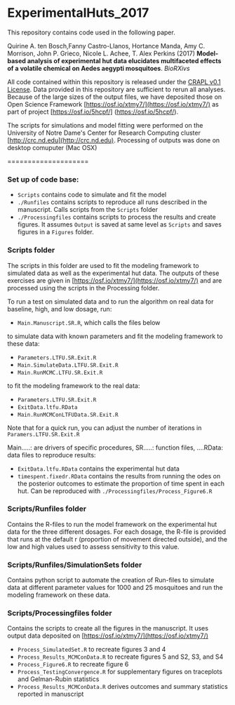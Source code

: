 ExperimentalHuts_2017
====================

This repository contains code used in the following paper.

Quirine A. ten Bosch,Fanny Castro-Llanos, Hortance Manda, Amy C. Morrison, John P. Grieco, Nicole L. Achee, T. Alex Perkins (2017) **Model-based analysis of experimental hut data elucidates multifaceted effects of a volatile chemical on Aedes aegypti mosquitoes**. *BioRXivs* 

All code contained within this repository is released under the [CRAPL v0.1 License](http://matt.might.net/articles/crapl/). Data provided in this repository are sufficient to rerun all analyses. Because of the large sizes of the output files, we have deposited those on Open Science Framework [https://osf.io/xtmy7/](https://osf.io/xtmy7/) as part of project [https://osf.io/5hcpf/] (https://osf.io/5hcpf/).

The scripts for simulations and model fitting were performed on the University of Notre Dame's Center for Research Computing cluster [http://crc.nd.edu](http://crc.nd.edu). Processing of outputs was done on desktop comuputer (Mac OSX) 

====================

### Set up of code base: 

* `Scripts` contains code to simulate and fit the model 
* `./Runfiles` contains scripts to reproduce all runs described in the manuscript. Calls scripts from the `Scripts` folder
* `./Processingfiles` contains scripts to process the results and create figures. It assumes `Output` is saved at same level as `Scripts` and saves figures in a `Figures` folder.

### Scripts folder

The scripts in this folder are used to fit the modeling framework to simulated data as well as the experimental hut data. The outputs of these exercises are given in [https://osf.io/xtmy7/](https://osf.io/xtmy7/) and are processed using the scripts in the Processing folder. 

To run a test on simulated data and to run the algorithm on real data for baseline, high, and low dosage, run:

* `Main.Manuscript.SR.R`, which calls the files below

to simulate data with known parameters and fit the modeling framework to these data: 
* `Parameters.LTFU.SR.Exit.R` 
* `Main.SimulateData.LTFU.SR.Exit.R`
* `Main.RunMCMC.LTFU.SR.Exit.R`

to fit the modeling framework to the real data:
* `Parameters.LTFU.SR.Exit.R`
* `ExitData.ltfu.RData`
* `Main.RunMCMConLTFUData.SR.Exit.R`

Note that for a quick run, you can adjust the number of iterations in `Paramers.LTFU.SR.Exit.R` 

Main.....: are drivers of specific procedures, SR.....: function files, ....RData: data files to reproduce results:
* `ExitData.ltfu.RData` contains the experimental hut data
* `timespent.fixedr.RData` contains the results from running the odes on the posterior outcomes to estimate the proportion of time spent in each hut. Can be reproduced with `./Processingfiles/Process_Figure6.R`

### Scripts/Runfiles folder

Contains the R-files to run the model framework on the experimental hut data for the three different dosages. 
For each dosage, the R-file is provided that runs at the default r (proportion of movement directed outside), and the low and high values used to assess sensitivity to this value. 

### Scripts/Runfiles/SimulationSets folder 

Contains python script to automate the creation of Run-files to simulate data at different parameter values for 1000 and 25 mosquitoes and run the modeling framework on these data. 

### Scripts/Processingfiles folder 
Contains the scripts to create all the figures in the manuscript. It uses output data deposited on [https://osf.io/xtmy7/](https://osf.io/xtmy7/)

* `Process_SimulatedSet.R` to recreate figures 3 and 4
* `Process_Results_MCMConData.R` to recreate figures 5 and S2, S3, and S4
* `Process_Figure6.R` to recreate figure  6
* `Process_TestingConvergence.R` for supplementary figures on traceplots and Gelman-Rubin statistics
* `Process_Results_MCMConData.R` derives outcomes and summary statistics reported in manuscript






